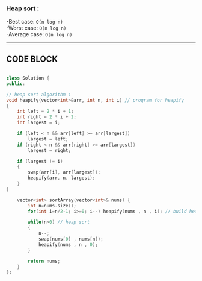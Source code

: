### Heap sort :

-Best case: `O(n log n)` <br>
-Worst case: `O(n log n)`<br>
-Average case: `O(n log n)` <br>

---

## CODE BLOCK

```cpp

class Solution {
public:

// heap sort algorithm :
void heapify(vector<int>&arr, int n, int i) // program for heapify
{
    int left = 2 * i + 1;
    int right = 2 * i + 2;
    int largest = i;

    if (left < n && arr[left] >= arr[largest])
        largest = left;
    if (right < n && arr[right] >= arr[largest])
        largest = right;

    if (largest != i)
    {
        swap(arr[i], arr[largest]);
        heapify(arr, n, largest);
    }
}

    vector<int> sortArray(vector<int>& nums) {
        int n=nums.size();
        for(int i=n/2-1; i>=0; i--) heapify(nums , n , i); // build heap

        while(n>0) // heap sort
        {
            n--;
            swap(nums[0] , nums[n]);
            heapify(nums , n , 0);
        }

        return nums;
    }
};
```

